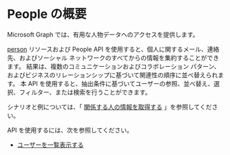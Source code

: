 # <a name="people-overview"></a>People の概要

Microsoft Graph では、有用な人物データへのアクセスを提供します。

 [person](../resources/person.md) リソースおよび People API を使用すると、個人に関するメール、連絡先、およびソーシャル ネットワークのすべてからの情報を集約することができます。 結果は、複数のコミュニケーションおよびコラボレーション パターン、およびビジネスのリレーションシップに基づいて関連性の順序に並べ替えられます。 本 API を使用すると、抽出条件に基づいてユーザーの参照、並べ替え、選択、フィルター、または検索を行うことができます。

シナリオと例については、「 [関係する人の情報を取得する](../../../concepts/people_example.md) 」を参照してください。

API を使用するには、次を参照してください。

- [ユーザーを一覧表示する](../api/user_list_people.md)
